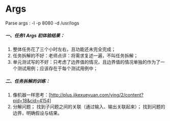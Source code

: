 # Args
Parse args : -l -p 8080 -d /usr/logs

##### 一、任务1 Args 初体验结果：
1. 整体任务花了三个小时左右，且功能还未完全完成；
2. 任务拆解的不好：老师点评：将需求复述一遍，不叫任务拆解；
3. 单元测试写的不好：只考虑了边界值的情况，且边界值的情况单独的作为了一个测试用例；应该存在于每个测试用例中；

##### 二、任务拆解的训练：
1. 像机器一样思考：[http://plus.jikexueyuan.com/ying/2/content?pid=18&cid=4154]
2. 分解问题；
   找到子问题之间的关联（通过输入、输出关联起来）；
   找到问题的边界，明确假设与结果。


